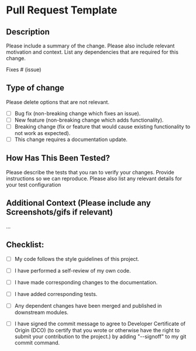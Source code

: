 # Pull Request Template

## Description

Please include a summary of the change. Please also include relevant motivation and context. List any dependencies that are required for this change.

Fixes # (issue)

## Type of change

Please delete options that are not relevant.

- [ ] Bug fix (non-breaking change which fixes an issue).
- [ ] New feature (non-breaking change which adds functionality).
- [ ] Breaking change (fix or feature that would cause existing functionality to not work as expected).
- [ ] This change requires a documentation update.

## How Has This Been Tested?

Please describe the tests that you ran to verify your changes. Provide instructions so we can reproduce. Please also list any relevant details for your test configuration

## Additional Context (Please include any Screenshots/gifs if relevant)

...

## Checklist:

- [ ] My code follows the style guidelines of this project.
- [ ] I have performed a self-review of my own code.
- [ ] I have made corresponding changes to the documentation.
- [ ] I have added corresponding tests.
- [ ] Any dependent changes have been merged and published in downstream modules.
- [ ] I have signed the commit message to agree to Developer Certificate of Origin (DCO) (to certify that you wrote or otherwise have the right to submit your contribution to the project.) by adding "--signoff" to my git commit command.


